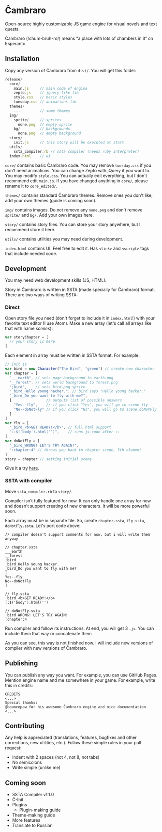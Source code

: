 # Ĉambraro

Open-source highly customizable JS game engine for visual novels and text quests.

Ĉambraro (/chum-bruh-ro/) means “a place with lots of chambers in it” on Esperanto.

## Installation

Copy any version of Ĉambraro from `dist/`. You will get this folder:

```js
release/
  core/
    main.js     // main code of engine
    zepto.js    // jquery-like lib
    style.css   // basic styles
    tuesday.css // animations lib
  themes/
    ...         // some themes
  img/
    sprite/     // sprites
      none.png  // empty sprite
    bg/         // backgrounds
      none.png  // empty background
  story/
    init.js     // this story will be executed at start
  utils/
    ssta_compiler.rb // ssta compiler (needs ruby interpreter)
  index.html    // ui
```

`core/` contains basic Ĉambraro code. You may remove `tuesday.css` if you don't need animations. You can change Zepto with jQuery if you want to. You may modify `style.css`. You can actually edit everything, but I don't recommend edit `main.js`. If you have changed anything in `core/`, please rename it to `core_edited/`.

`themes/` contains standard Ĉambraro themes. Remove ones you don't like, add your own themes (guide is coming soon).

`img/` contains images. Do not remove any `none.png` and don't remove `sprite/` and `bg/`. Add your own images here.

`story/` contains story files. You can store your story anywhere, but I recommend store it here.

`utils/` contains utilities you may need during development.

`index.html` contains UI. Feel free to edit it. Has `<link>` and `<script>` tags that include needed code.

## Development

You may need web development skills (JS, HTML).

Story in Ĉambraro is written in SSTA (made specially for Ĉambraro) format. There are two ways of writing SSTA:

### Direct

Open story file you need (don't forget to include it in `index.html`!) with your favorite text editor (I use Atom). Make a new array (let's call all arrays like that with name *scenes*):

```js
var storyChapter = [
  // your story is here
]
```

Each element in array must be written in SSTA format. For example:

```js
// init.js
var bird = new Character("The Bird", "green") // create new character
var chapter = [
  "___earth", // sets page background to earth.png
  "__forest", // sets world background to forest.png
  ";bird",    // sets bird.png sprite
  "_bird_Hello young hacker.", // bird says "Hello young hacker."
  "_bird_Do you want to fly with me?",
  [                // outputs list of possible answers
    "Yes--fly",    // if you click "Yes", you will go to scene fly
    "No--doNotFly" // if you click "No", you will go to scene doNotFly
  ]
]
var fly = [
  "_bird_<b>GET READY!</b>", // full html support
  "::$('body').html('')",    // runs js-code after ::
]
var doNotFly = [
  "_bird_WRONG! LET'S TRY AGAIN!",
  ":chapter:4" // throws you back to chapter scene, 5th element
]
story = chapter // setting initial scene
```

Give it a try [here](https://bouncepaw.github.io/cx/example.html).

### SSTA with compiler

Move `ssta_compiler.rb` to `story/`.

Compiler isn't fully featured for now. It can only handle one array for now and doesn't support creating of new characters. It will be more powerful soon.

Each array must be in separate file. So, create `chapter.ssta`, `fly.ssta`, `doNotFly.ssta`. Let's port code above:

```
// compiler doesn't support comments for now, but i will write them anyway

// chapter.ssta
___earth
__forest
;bird
_bird_Hello young hacker.
_bird_Do you want to fly with me?
[
Yes--fly
No--doNotFly
]

// fly.ssta
_bird_<b>GET READY!</b>
::$('body').html('')

// doNotFly.ssta
_bird_WRONG! LET'S TRY AGAIN!
:chapter:4
```

Run compiler and follow its instructions. At end, you will get 3 `.js`. You can include them that way or concatenate them.

As you can see, this way is not finished now. I will include new versions of compiler with new versions of Ĉambraro.

## Publishing

You can publish any way you want. For example, you can use GitHub Pages. Mention engine name and me somewhere in your game. For example, write this in credits:

```
CREDITS
<...>
Special thanks:
@bouncepaw for his awesome Ĉambraro engine and nice documentation
<...>
```

## Contributing

Any help is appreciated (translations, features, bugfixes and other corrections, new utilities, etc.). Follow these simple rules in your pull request:

- Indent with 2 spaces (not 4, not 8, not tabs)
- No semicolons
- Write simple (unlike me)

## Coming soon

- SSTA Compiler v1.1.0
- Ĉ-Init
- Plugins
  - Plugin-making guide
- Theme-making guide
- More features
- Translate to Russian
